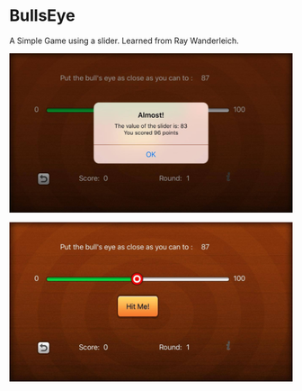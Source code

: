 # BullsEye

A Simple Game using a slider. Learned from Ray Wanderleich. 

![Screenshot](/1.jpg)



![Screenshot](/2.jpg)
